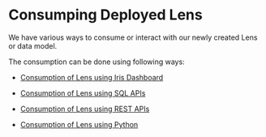 # Consumping Deployed Lens

We have various ways to consume or interact with our newly created Lens or data model.

The consumption can be done using following ways:

- [Consumption of Lens using Iris Dashboard](/resources/lens/consumption_of_deployed_lens/consumption_using_iris_dashboard)

- [Consumption of Lens using SQL APIs](/resources/lens/consumption_of_deployed_lens/consumption_using_sql_apis/)

- [Consumption of Lens using REST APIs](/resources/lens/consumption_of_deployed_lens/consumption_using_rest_apis/)

- [Consumption of Lens using Python](/resources/lens/consumption_of_deployed_lens/consumption_using_python/)